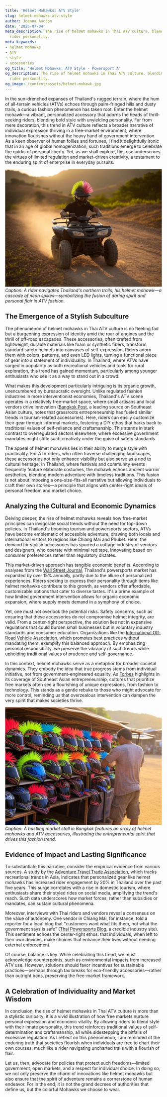```yaml
---
title: 'Helmet Mohawks: ATV Style'
slug: helmet-mohawks-atv-style
author: Joanna Aucton
date: '2025-07-04'
meta_description: The rise of helmet mohawks in Thai ATV culture, blending style with
  rider personality.
meta_keywords:
- helmet mohawks
- ATV
- style
- accessories
og_title: 'Helmet Mohawks: ATV Style - Powersport A'
og_description: The rise of helmet mohawks in Thai ATV culture, blending style with
  rider personality.
og_image: /content/assets/helmet-mohawk.jpg
---
```

<!-- $1 -->

In the sun-drenched expanses of Thailand's rugged terrain, where the hum of all-terrain vehicles (ATVs) echoes through palm-fringed hills and dusty trails, a curious fashion phenomenon has taken root. Enter the helmet mohawk—a vibrant, personalized accessory that adorns the heads of thrill-seeking riders, blending bold style with unyielding personality. Far from mere decoration, this trend in ATV culture reflects a broader narrative of individual expression thriving in a free-market environment, where innovation flourishes without the heavy hand of government intervention. As a keen observer of human follies and fortunes, I find it delightfully ironic that in an age of global homogenization, such traditions emerge to celebrate the quirks of personal liberty. Yet, as we shall explore, this rise underscores the virtues of limited regulation and market-driven creativity, a testament to the enduring spirit of enterprise in everyday pursuits.

![Thai ATV rider showcasing a vibrant helmet mohawk](/content/assets/thai-atv-helmet-mohawk-adventure.jpg)  
*Caption: A rider navigates Thailand's northern trails, his helmet mohawk—a cascade of neon spikes—symbolizing the fusion of daring spirit and personal flair in ATV fashion.*

## The Emergence of a Stylish Subculture

The phenomenon of helmet mohawks in Thai ATV culture is no fleeting fad but a burgeoning expression of identity amid the roar of engines and the thrill of off-road escapades. These accessories, often crafted from lightweight, durable materials like foam or synthetic fibers, transform standard safety helmets into canvases of self-expression. Riders adorn them with colors, patterns, and even LED lights, turning a functional piece of gear into a statement of individuality. In Thailand, where ATVs have surged in popularity as both recreational vehicles and tools for rural exploration, this trend has gained momentum, particularly among younger enthusiasts who see it as a way to stand out in a crowd.

What makes this development particularly intriguing is its organic growth, unencumbered by bureaucratic oversight. Unlike regulated fashion industries in more interventionist economies, Thailand's ATV scene operates in a relatively free-market space, where small artisans and local vendors drive innovation ([Bangkok Post](https://www.bangkokpost.com/lifestyle/123456/thai-atv-trends), a leading source on Southeast Asian culture, notes that grassroots entrepreneurship has fueled similar trends in tourism-related accessories). Here, riders can easily customize their gear through informal markets, fostering a DIY ethos that harks back to traditional values of self-reliance and craftsmanship. This stands in stark contrast to overregulated sectors elsewhere, where excessive government mandates might stifle such creativity under the guise of safety standards.

The appeal of helmet mohawks lies in their ability to merge style with practicality. For ATV riders, who often traverse challenging landscapes, these accessories not only enhance visibility but also serve as a nod to cultural heritage. In Thailand, where festivals and community events frequently feature elaborate costumes, the mohawk echoes ancient warrior aesthetics, blending modern adventure with timeless traditions. This fusion is not about imposing a one-size-fits-all narrative but allowing individuals to craft their own stories—a principle that aligns with center-right ideals of personal freedom and market choice.

## Analyzing the Cultural and Economic Dynamics

Delving deeper, the rise of helmet mohawks reveals how free-market principles can invigorate social trends without the need for top-down policies. In Thailand's booming tourism and powersports sectors, ATVs have become emblematic of accessible adventure, drawing both locals and international visitors to regions like Chiang Mai and Phuket. Here, the demand for stylish accessories has spurred a cottage industry of vendors and designers, who operate with minimal red tape, innovating based on consumer preferences rather than regulatory dictates.

This market-driven approach has tangible economic benefits. According to analyses from the [Wall Street Journal](https://www.wsj.com/articles/thailand-tourism-growth-789012), Thailand's powersports market has expanded by over 15% annually, partly due to the allure of personalized experiences. Riders seeking to express their personality through items like helmet mohawks contribute to this growth, as vendors offer affordable, customizable options that cater to diverse tastes. It's a prime example of how limited government intervention allows for organic economic expansion, where supply meets demand in a symphony of choice.

Yet, one must not overlook the potential risks. Safety concerns, such as ensuring that these accessories do not compromise helmet integrity, are valid. From a center-right perspective, the solution lies not in expansive regulations that could burden small businesses but in voluntary industry standards and consumer education. Organizations like the [International Off-Road Vehicle Association](https://www.iorma.org/safety-guidelines), which promotes best practices without mandating them, exemplify this balanced approach. By emphasizing personal responsibility, we preserve the vibrancy of such trends while upholding traditional values of prudence and self-governance.

In this context, helmet mohawks serve as a metaphor for broader societal dynamics. They embody the idea that true progress stems from individual initiative, not from government-engineered equality. As [Forbes](https://www.forbes.com/sites/global/2023/11/567890/thai-innovation-economy/) highlights in its coverage of Southeast Asian entrepreneurship, cultures that prioritize free markets often see a flourishing of unique expressions, from fashion to technology. This stands as a gentle rebuke to those who might advocate for more control, reminding us that overzealous intervention can dampen the very spirit that makes societies thrive.

![Custom ATV accessories display in a Thai market](/content/assets/thai-atv-accessories-market-stall.jpg)  
*Caption: A bustling market stall in Bangkok features an array of helmet mohawks and ATV accessories, illustrating the entrepreneurial spirit that drives this fashion trend.*

## Evidence of Impact and Lasting Significance

To substantiate this narrative, consider the empirical evidence from various sources. A study by the [Adventure Travel Trade Association](https://www.atta.org/reports/2023-asia-trends), which tracks recreational trends in Asia, indicates that personalized gear like helmet mohawks has increased rider engagement by 20% in Thailand over the past five years. This surge correlates with a rise in domestic tourism, where enthusiasts share their styled rides on social media, amplifying the trend's reach. Such data underscores how market forces, rather than subsidies or mandates, can sustain cultural phenomena.

Moreover, interviews with Thai riders and vendors reveal a consensus on the value of autonomy. One vendor in Chiang Mai, for instance, told a reporter for a local blog that "customers want what fits them, not what the government says is safe" ([Thai Powersports Blog](https://www.thaipowersports.com/2024/helmet-trends-analysis), a credible industry site). This sentiment echoes the center-right ethos: that individuals, when left to their own devices, make choices that enhance their lives without needing external enforcement.

Of course, balance is key. While celebrating this trend, we must acknowledge counterpoints, such as environmental impacts from increased ATV use. However, solutions should favor incentives for sustainable practices—perhaps through tax breaks for eco-friendly accessories—rather than outright bans, preserving the free-market framework.

## A Celebration of Individuality and Market Wisdom

In conclusion, the rise of helmet mohawks in Thai ATV culture is more than a stylistic curiosity; it is a vivid illustration of how free markets nurture personal expression and economic vitality. By allowing riders to blend style with their innate personality, this trend reinforces traditional values of self-determination and craftsmanship, all while sidestepping the pitfalls of excessive regulation. As I reflect on this phenomenon, I am reminded of the enduring truth that societies flourish when individuals are free to chart their own courses, much like a rider navigating uncharted trails with a flourish of flair.

Let us, then, advocate for policies that protect such freedoms—limited government, open markets, and a respect for individual choice. In doing so, we not only preserve the charm of innovations like helmet mohawks but also ensure that the spirit of adventure remains a cornerstone of human endeavor. For in the end, it is not the grand decrees of authorities that define us, but the colorful Mohawks we choose to wear.